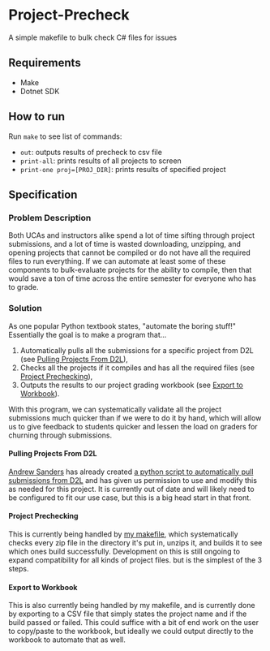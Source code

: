 # Project-Precheck
A simple makefile to bulk check C# files for issues

## Requirements
- Make
- Dotnet SDK

## How to run
Run `make` to see list of commands:
- `out`: outputs results of precheck to csv file
- `print-all`: prints results of all projects to screen
- `print-one proj=[PROJ_DIR]`: prints results of specified project

## Specification

### Problem Description
Both UCAs and instructors alike spend a lot of time sifting through project submissions, and a lot of time is wasted downloading, unzipping, and opening projects that cannot be compiled or do not have all the required files to run everything. If we can automate at least some of these components to bulk-evaluate projects for the ability to compile, then that would save a ton of time across the entire semester for everyone who has to grade. 

### Solution
As one popular Python textbook states, "automate the boring stuff!" Essentially the goal is to make a program that...

1. Automatically pulls all the submissions for a specific project from D2L (see [Pulling Projects From D2L](#pulling-projects-from-d2l)),
2. Checks all the projects if it compiles and has all the required files (see [Project Prechecking](#project-prechecking)),
3. Outputs the results to our project grading workbook (see [Export to Workbook](#export-to-workbook)).

With this program, we can systematically validate all the project submissions much quicker than if we were to do it by hand, which will allow us to give feedback to students quicker and lessen the load on graders for churning through submissions.

#### Pulling Projects From D2L 
[Andrew Sanders](https://github.com/andrew101sanders) has already created [a python script to automatically pull submissions from D2L](https://github.com/andrew101sanders/CSCI-Data-Collection-Scripts) and has given us permission to use and modify this as needed for this project. It is currently out of date and will likely need to be configured to fit our use case, but this is a big head start in that front.

#### Project Prechecking
This is currently being handled by [my makefile](https://github.com/jweeks2023/Project-Precheck/blob/main/makefile), which systematically checks every zip file in the directory it's put in, unzips it, and builds it to see which ones build successfully. Development on this is still ongoing to expand compatibility for all kinds of project files. but is the simplest of the 3 steps.

#### Export to Workbook
This is also currently being handled by my makefile, and is currently done by exporting to a CSV file that simply states the project name and if the build passed or failed. This could suffice with a bit of end work on the user to copy/paste to the workbook, but ideally we could output directly to the workbook to automate that as well.